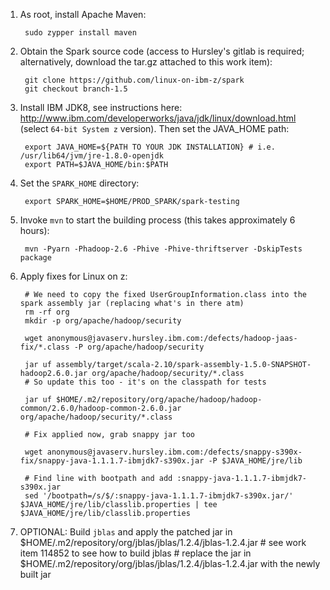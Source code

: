 1. As root, install Apache Maven:

        sudo zypper install maven

2. Obtain the Spark source code (access to Hursley's gitlab is required; alternatively, download the tar.gz attached to this work item):

        git clone https://github.com/linux-on-ibm-z/spark
        git checkout branch-1.5

3. Install IBM JDK8, see instructions here: http://www.ibm.com/developerworks/java/jdk/linux/download.html (select `64-bit System z` version). Then set the JAVA_HOME path:

        export JAVA_HOME=${PATH TO YOUR JDK INSTALLATION} # i.e. /usr/lib64/jvm/jre-1.8.0-openjdk
        export PATH=$JAVA_HOME/bin:$PATH

4. Set the `SPARK_HOME` directory:

        export SPARK_HOME=$HOME/PROD_SPARK/spark-testing

5. Invoke `mvn` to start the building process (this takes approximately 6 hours):

        mvn -Pyarn -Phadoop-2.6 -Phive -Phive-thriftserver -DskipTests package

6. Apply fixes for Linux on z:

        # We need to copy the fixed UserGroupInformation.class into the spark assembly jar (replacing what's in there atm)
        rm -rf org
        mkdir -p org/apache/hadoop/security

        wget anonymous@javaserv.hursley.ibm.com:/defects/hadoop-jaas-fix/*.class -P org/apache/hadoop/security

        jar uf assembly/target/scala-2.10/spark-assembly-1.5.0-SNAPSHOT-hadoop2.6.0.jar org/apache/hadoop/security/*.class
        # So update this too - it's on the classpath for tests

        jar uf $HOME/.m2/repository/org/apache/hadoop/hadoop-common/2.6.0/hadoop-common-2.6.0.jar org/apache/hadoop/security/*.class

        # Fix applied now, grab snappy jar too

        wget anonymous@javaserv.hursley.ibm.com:/defects/snappy-s390x-fix/snappy-java-1.1.1.7-ibmjdk7-s390x.jar -P $JAVA_HOME/jre/lib

        # Find line with bootpath and add :snappy-java-1.1.1.7-ibmjdk7-s390x.jar
        sed '/bootpath=/s/$/:snappy-java-1.1.1.7-ibmjdk7-s390x.jar/' $JAVA_HOME/jre/lib/classlib.properties | tee $JAVA_HOME/jre/lib/classlib.properties

7. OPTIONAL: Build `jblas` and apply the patched jar in $HOME/.m2/repository/org/jblas/jblas/1.2.4/jblas-1.2.4.jar
        # see work item 114852 to see how to build jblas
        # replace the jar in $HOME/.m2/repository/org/jblas/jblas/1.2.4/jblas-1.2.4.jar with the newly built jar